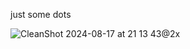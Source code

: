 just some dots

![CleanShot 2024-08-17 at 21 13 43@2x](https://github.com/user-attachments/assets/a64cf706-6ba5-4346-95fa-ad8c84191d6e)
